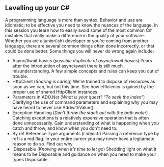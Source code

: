 ## Levelling up your C#

A programming language is more than syntax. Behavior and use are idiomatic; to be effective you need to know the 
nuances of the language. In this session you learn how to easily avoid some of the most common C# mistakes 
that really make a difference in the quality of your software. Whether you are a junior(ish) developer or you’re 
coming from another language, there are several common things often done incorrectly, or that could be done better. 
Some things you will never do wrong again include:

*	Async/Await basics (*possible duplicate of async/await basics*)
  Years after the introduction of async/await there is still much misunderstanding. A few simple concepts and rules
  can keep you out of trouble.
*	HttpClient (*Sharing is caring*)
  We're trained to dispose of resources as soon as we can, but not this time. See how efficiency is gained by the
  proper use of shared HttpClient instances.
*	Parameters in ADO.Net (*What is your quest? “To seek the index”*)
  Clarifying the use of command parameters and explaining why you may have heard to never use AddwithValue().
*	Exception Handling (*Don’t throw the stack out with the bath water*)
  Catching exceptions is a relatively expensive operation that is often done unnecessarily. Gain understanding
  of what is happening when you catch and throw, and know when you don't need to.
*	By ref Reference Type arguments (*I object!*)
  Passing a reference type by ref is a red flag. In your entire career you may never have a legitamate reason
  to do so. Find out why.
*	IDisposable (*Knowing when it’s time to let go*)
  Shedding light on what it means to be Disposable and guidance on when you need to make your types Disposable.
  
